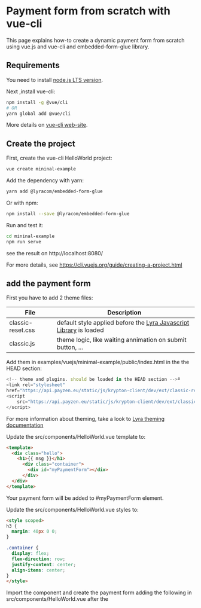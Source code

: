 # Payment form from scratch with vue-cli

This page explains how-to create a dynamic payment form from scratch using
vue.js and vue-cli and embedded-form-glue library.

## Requirements

You need to install [node.js LTS version](https://nodejs.org/en/).

Next ,install vue-cli:

```bash
npm install -g @vue/cli
# OR
yarn global add @vue/cli
```

More details on [vue-cli web-site](https://cli.vuejs.org/guide/installation.html).

## Create the project

First, create the vue-cli HelloWorld project:

```sh
vue create mininal-example
```

Add the dependency with yarn:

```bash
yarn add @lyracom/embedded-form-glue
```

Or with npm:

```bash
npm install --save @lyracom/embedded-form-glue
```

Run and test it:

```sh
cd mininal-example
npm run serve
```

see the result on http://localhost:8080/

For more  details, see https://cli.vuejs.org/guide/creating-a-project.html

## add the payment form

First you have to add 2 theme files:

| File                  | Description
| --------------------- | ---------------------
| classic-reset.css     | default style applied before the [Lyra Javascript Library][JS Link] is loaded
| classic.js            | theme logic, like waiting annimation on submit button, ...

Add them in examples/vuejs/minimal-example/public/index.html in the the HEAD section:

```javascript
<!-- theme and plugins. should be loaded in the HEAD section -->º
<link rel="stylesheet"
href="https://api.payzen.eu/static/js/krypton-client/dev/ext/classic-reset.css">
<script
    src="https://api.payzen.eu/static/js/krypton-client/dev/ext/classic.js">
</script>
```

For more information about theming, take a look to [Lyra theming documentation][JS Themes]

Update the src/components/HelloWorld.vue template to:

```html
<template>
  <div class="hello">
    <h1>{{ msg }}</h1>
      <div class="container">
        <div id="myPaymentForm"></div>
      </div>
  </div>
</template>
````

Your payment form will be added to #myPaymentForm element.

Update the src/components/HelloWorld.vue styles to:

```html
<style scoped>
h3 {
  margin: 40px 0 0;
}

.container {
  display: flex;
  flex-direction: row;
  justify-content: center;
  align-items: center;
}
</style>
```

Import the component and create the payment form adding the following in
src/components/HelloWorld.vue after the <script> element:

```javascript
/* import embedded-form-glue library */
import KRGlue from "@lyracom/embedded-form-glue";

/* define the public key, you should use your personal key */
const publicKey = '69876357:testpublickey_DEMOPUBLICKEY95me92597fd28tGD4r5';

KRGlue.loadLibrary('https://api.payzen.eu', publicKey) /* Load the remote library */
      .then((KR) => KR.setFormConfig({                          /* set the minimal configuration */
        formToken: 'DEMO-TOKEN-TO-BE-REPLACED',
      }))
      .then((KR) => KR.addForm('#myPaymentForm'))               /* create a payment form */
      .then((KR) => KR.showForm(KR.result.formId));             /* show the payment form */
```

## your first transaction

The payment form is up and ready, you can try to make a transaction using
a test card with the debug toolbar (at the bottom of the page).

If you try to pay, you will have the following error: **CLIENT_998: Demo form, see the documentation**.
It's because the **formToken** you have defined using **KR.setFormConfig** is set to **DEMO-TOKEN-TO-BE-REPLACED**.

you have to create a **formToken** before displaying the payment form using Charge/CreatePayment web-service.
For more information, please take a look to:

* [Embedded form quick start][JS quick start]
* [embedded form integration guide][JS integration guide]
* [Payment REST API reference][REST API]

## Run it from github

You can try the current example from the current github repository doing:

```sh
cd examples/vuejs/minimal-example
npm install
npm run server
```

[JS Link]: https://lyra.com/fr/doc/rest/V4.0/javascript
[JS Themes]: https://lyra.com/fr/doc/rest/V4.0/javascript/features/themes.html
[JS quick start]: https://lyra.com/fr/doc/rest/V4.0/javascript/quick_start_js.html
[JS integration guide]: https://lyra.com/fr/doc/rest/V4.0/javascript/guide/start.html
[REST API]: https://lyra.com/fr/doc/rest/V4.0/api/reference.html
